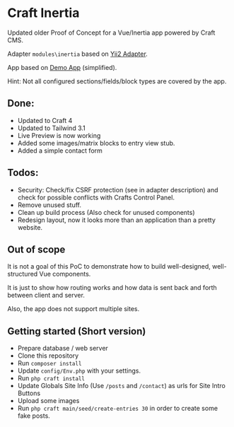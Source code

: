 # Craft Inertia

Updated older Proof of Concept for a Vue/Inertia app powered by Craft CMS.

Adapter `modules\inertia` based on [Yii2 Adapter](https://www.yiiframework.com/extension/tebe/yii2-inertia).

App based on [Demo App](https://pingcrm-yii2.tebe.ch/) (simplified).

Hint: Not all configured sections/fields/block types are covered by the app.

## Done:

* Updated to Craft 4
* Updated to Tailwind 3.1
* Live Preview is now working
* Added some images/matrix blocks to entry view stub.
* Added a simple contact form

## Todos:

* Security: Check/fix CSRF protection (see in adapter description) and check for possible conflicts with Crafts Control Panel.
* Remove unused stuff.
* Clean up build process (Also check for unused components)
* Redesign layout, now it looks more than an application than a pretty website.

## Out of scope

It is not a goal of this PoC to demonstrate how to build well-designed, well-structured Vue components.

It is just to show how routing works and how data is sent back and forth between client and server.

Also, the app does not support multiple sites.

## Getting started (Short version)

* Prepare database / web server
* Clone this repository
* Run `composer install`
* Update `config/Env.php` with your settings.
* Run `php craft install`
* Update Globals Site Info (Use `/posts` and `/contact`) as urls for Site Intro Buttons
* Upload some images
* Run `php craft main/seed/create-entries 30` in order to create some fake posts.
